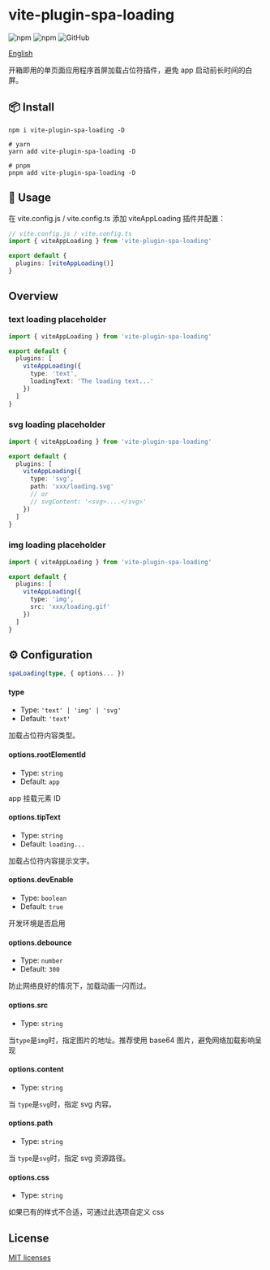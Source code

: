 # vite-plugin-spa-loading

![npm](https://img.shields.io/npm/v/vite-plugin-spa-loading?style=flat-square)
![npm](https://img.shields.io/npm/dm/vite-plugin-spa-loading?style=flat-square)
![GitHub](https://img.shields.io/github/license/yue1123/vite-plugin-spa-loading?style=flat-square)

[English](./README.md)

开箱即用的单页面应用程序首屏加载占位符插件，避免 app 启动前长时间的白屏。

## 📦 Install

```shell
npm i vite-plugin-spa-loading -D

# yarn
yarn add vite-plugin-spa-loading -D

# pnpm
pnpm add vite-plugin-spa-loading -D
```

## 🦄 Usage

在 vite.config.js / vite.config.ts 添加 viteAppLoading 插件并配置：

```ts
// vite.config.js / vite.config.ts
import { viteAppLoading } from 'vite-plugin-spa-loading'

export default {
  plugins: [viteAppLoading()]
}
```

## Overview

### text loading placeholder

```ts
import { viteAppLoading } from 'vite-plugin-spa-loading'

export default {
  plugins: [
    viteAppLoading({
      type: 'text',
      loadingText: 'The loading text...'
    })
  ]
}
```

### svg loading placeholder

```ts
import { viteAppLoading } from 'vite-plugin-spa-loading'

export default {
  plugins: [
    viteAppLoading({
      type: 'svg',
      path: 'xxx/loading.svg'
      // or
      // svgContent: '<svg>....</svg>'
    })
  ]
}
```

### img loading placeholder

```ts
import { viteAppLoading } from 'vite-plugin-spa-loading'

export default {
  plugins: [
    viteAppLoading({
      type: 'img',
      src: 'xxx/loading.gif'
    })
  ]
}
```

## ⚙️ Configuration

```ts
spaLoading(type, { options... })
```

#### type

- Type: `'text' | 'img' | 'svg'`
- Default: `'text'`

加载占位符内容类型。

#### options.rootElementId

- Type: `string`
- Default: `app`

app 挂载元素 ID

#### options.tipText

- Type: `string`
- Default: `loading...`

加载占位符内容提示文字。

#### options.devEnable

- Type: `boolean`
- Default: `true`

开发环境是否启用

#### options.debounce

- Type: `number`
- Default: `300`

防止网络良好的情况下，加载动画一闪而过。

#### options.src

- Type: `string`

当`type`是`img`时，指定图片的地址。推荐使用 base64 图片，避免网络加载影响呈现

#### options.content

- Type: `string`

当 `type`是`svg`时，指定 svg 内容。

#### options.path

- Type: `string`

当 `type`是`svg`时，指定 svg 资源路径。

#### options.css

- Type: `string`

如果已有的样式不合适，可通过此选项自定义 css

## License

[MIT licenses](https://opensource.org/licenses/MIT)
